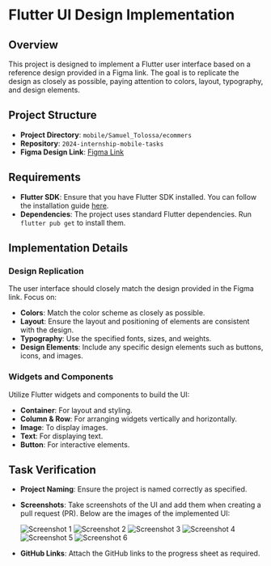 # Flutter UI Design Implementation

## Overview

This project is designed to implement a Flutter user interface based on a reference design provided in a Figma link. The goal is to replicate the design as closely as possible, paying attention to colors, layout, typography, and design elements.

## Project Structure

* **Project Directory**: `mobile/Samuel_Tolossa/ecommers`
* **Repository**: `2024-internship-mobile-tasks`
* **Figma Design Link**: [Figma Link](https://www.figma.com/design/957Md2CrZ2B9KGjHy8RDcH/Internship?node-id=0-1&t=Yrw4etwCj3Z4NKCI-0) 

## Requirements

* **Flutter SDK**: Ensure that you have Flutter SDK installed. You can follow the installation guide [here](https://flutter.dev/docs/get-started/install).
* **Dependencies**: The project uses standard Flutter dependencies. Run `flutter pub get` to install them.

## Implementation Details

### Design Replication

The user interface should closely match the design provided in the Figma link. Focus on:

* **Colors**: Match the color scheme as closely as possible.
* **Layout**: Ensure the layout and positioning of elements are consistent with the design.
* **Typography**: Use the specified fonts, sizes, and weights.
* **Design Elements**: Include any specific design elements such as buttons, icons, and images.

### Widgets and Components

Utilize Flutter widgets and components to build the UI:

* **Container**: For layout and styling.
* **Column & Row**: For arranging widgets vertically and horizontally.
* **Image**: To display images.
* **Text**: For displaying text.
* **Button**: For interactive elements.

## Task Verification

* **Project Naming**: Ensure the project is named correctly as specified.
* **Screenshots**: Take screenshots of the UI and add them when creating a pull request (PR). Below are the images of the implemented UI:

  ![Screenshot 1](images/flutter_01.png)
  ![Screenshot 2](images/flutter_02.png)
  ![Screenshot 3](images/flutter_03.png)
  ![Screenshot 4](images/flutter_04.png)
  ![Screenshot 5](images/flutter_05.png)
  ![Screenshot 6](images/flutter_06.png)
* **GitHub Links**: Attach the GitHub links to the progress sheet as required.
